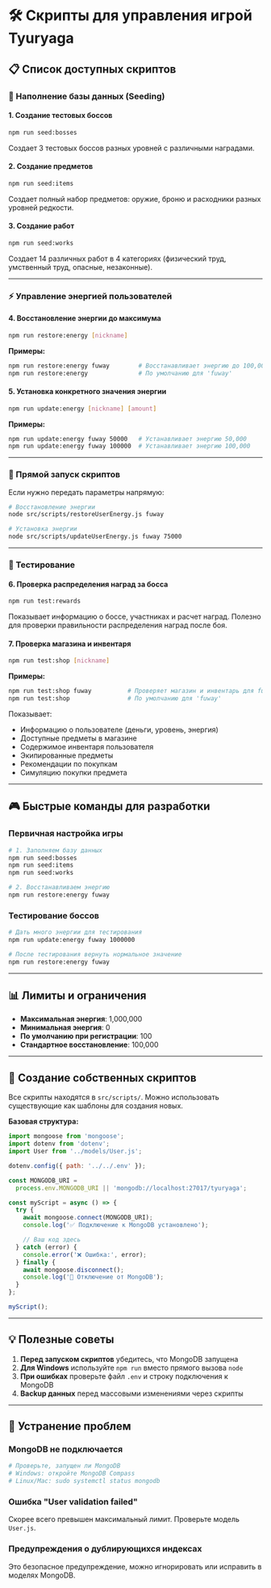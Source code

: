# 🛠️ Скрипты для управления игрой Tyuryaga

## 📋 Список доступных скриптов

### 🌱 Наполнение базы данных (Seeding)

#### 1. Создание тестовых боссов

```bash
npm run seed:bosses
```

Создает 3 тестовых боссов разных уровней с различными наградами.

#### 2. Создание предметов

```bash
npm run seed:items
```

Создает полный набор предметов: оружие, броню и расходники разных уровней редкости.

#### 3. Создание работ

```bash
npm run seed:works
```

Создает 14 различных работ в 4 категориях (физический труд, умственный труд, опасные, незаконные).

---

### ⚡ Управление энергией пользователей

#### 4. Восстановление энергии до максимума

```bash
npm run restore:energy [nickname]
```

**Примеры:**

```bash
npm run restore:energy fuway        # Восстанавливает энергию до 100,000
npm run restore:energy              # По умолчанию для 'fuway'
```

#### 5. Установка конкретного значения энергии

```bash
npm run update:energy [nickname] [amount]
```

**Примеры:**

```bash
npm run update:energy fuway 50000   # Устанавливает энергию 50,000
npm run update:energy fuway 100000  # Устанавливает энергию 100,000
```

---

### 📝 Прямой запуск скриптов

Если нужно передать параметры напрямую:

```bash
# Восстановление энергии
node src/scripts/restoreUserEnergy.js fuway

# Установка энергии
node src/scripts/updateUserEnergy.js fuway 75000
```

---

### 🧪 Тестирование

#### 6. Проверка распределения наград за босса

```bash
npm run test:rewards
```

Показывает информацию о боссе, участниках и расчет наград. Полезно для проверки правильности распределения наград после боя.

#### 7. Проверка магазина и инвентаря

```bash
npm run test:shop [nickname]
```

**Примеры:**

```bash
npm run test:shop fuway          # Проверяет магазин и инвентарь для fuway
npm run test:shop                # По умолчанию для 'fuway'
```

Показывает:

- Информацию о пользователе (деньги, уровень, энергия)
- Доступные предметы в магазине
- Содержимое инвентаря пользователя
- Экипированные предметы
- Рекомендации по покупкам
- Симуляцию покупки предмета

---

## 🎮 Быстрые команды для разработки

### Первичная настройка игры

```bash
# 1. Заполняем базу данных
npm run seed:bosses
npm run seed:items
npm run seed:works

# 2. Восстанавливаем энергию
npm run restore:energy fuway
```

### Тестирование боссов

```bash
# Дать много энергии для тестирования
npm run update:energy fuway 1000000

# После тестирования вернуть нормальное значение
npm run restore:energy fuway
```

---

## 📊 Лимиты и ограничения

- **Максимальная энергия**: 1,000,000
- **Минимальная энергия**: 0
- **По умолчанию при регистрации**: 100
- **Стандартное восстановление**: 100,000

---

## 🔧 Создание собственных скриптов

Все скрипты находятся в `src/scripts/`. Можно использовать существующие как шаблоны для создания новых.

**Базовая структура:**

```javascript
import mongoose from 'mongoose';
import dotenv from 'dotenv';
import User from '../models/User.js';

dotenv.config({ path: '../../.env' });

const MONGODB_URI =
  process.env.MONGODB_URI || 'mongodb://localhost:27017/tyuryaga';

const myScript = async () => {
  try {
    await mongoose.connect(MONGODB_URI);
    console.log('✅ Подключение к MongoDB установлено');

    // Ваш код здесь
  } catch (error) {
    console.error('❌ Ошибка:', error);
  } finally {
    await mongoose.disconnect();
    console.log('🔌 Отключение от MongoDB');
  }
};

myScript();
```

---

## 💡 Полезные советы

1. **Перед запуском скриптов** убедитесь, что MongoDB запущена
2. **Для Windows** используйте `npm run` вместо прямого вызова `node`
3. **При ошибках** проверьте файл `.env` и строку подключения к MongoDB
4. **Backup данных** перед массовыми изменениями через скрипты

---

## 🐛 Устранение проблем

### MongoDB не подключается

```bash
# Проверьте, запущен ли MongoDB
# Windows: откройте MongoDB Compass
# Linux/Mac: sudo systemctl status mongodb
```

### Ошибка "User validation failed"

Скорее всего превышен максимальный лимит. Проверьте модель `User.js`.

### Предупреждения о дублирующихся индексах

Это безопасное предупреждение, можно игнорировать или исправить в моделях MongoDB.
